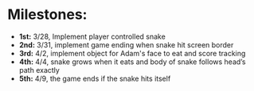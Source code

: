 # **Milestones:**
  - **1st:** 3/28, Implement player controlled snake
  - **2nd:** 3/31, implement game ending when snake hit screen border
  - **3rd:** 4/2, implement object for Adam's face to eat and score tracking
  - **4th:** 4/4, snake grows when it eats and body of snake follows head’s path exactly
  - **5th:** 4/9, the game ends if the snake hits itself

